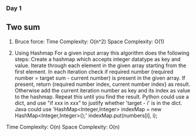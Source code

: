 ### Day 1
## Two sum
1. Bruce force: 
Time Complexity: O(n^2)
Space Complexity: O(1)

2. Using Hashmap
For a given input array this algorithm does the following steps:
  Create a hashmap which accepts integer datatype as key and value.
  Iterate through each element in the given array starting from the first element.
  In each iteration check if required number (required  number = target sum - current number) is present in the given array.
  If present, return {required number index, current number index} as  result.
  Otherwise add the current iteration number as key and its index as value to the hashmap. Repeat this  until you find the result.
Python could use a dict, and use "if xxx in xxx" to justify whether 'target - i' is in the dict.
Java could use 'HashMap<Integer,Integer> indexMap = new HashMap<Integer,Integer>();' indexMap.put(numbers[i], i);

Time Complexity: O(n)
Space Complexity: O(n)
 
